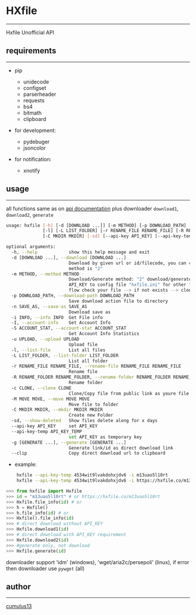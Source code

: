 # HXfile
--------------------
    
Hxfile Unofficial API
    
    
## requirements
-------------------
- pip    
    - unidecode
    - configset
    - parserheader
    - requests
    - bs4
    - bitmath
    - clipboard

- for development:
    - pydebuger
    - jsoncolor

- for notification:
    - xnotify
    
## usage
----------------
    
all functions same as on [api documentation](https://hxfile.docs.apiary.io/) plus downloader `download1`, `download2`, `generate`

```bash
usage: hxfile [-h] [-d [DOWNLOAD ...]] [-m METHOD] [-p DOWNLOAD_PATH] [-n SAVE_AS] [-i INFO] [-I] [-S ACCOUNT_STAT] [-u UPLOAD]
              [-l] [-L LIST_FOLDER] [-r RENAME_FILE RENAME_FILE] [-R RENAME_FOLDER RENAME_FOLDER] [-c CLONE] [-M MOVE MOVE]
              [-C MKDIR MKDIR] [-sd] [--api-key API_KEY] [--api-key-temp API_KEY_TEMP] [-g [GENERATE ...]] [--clip]

optional arguments:
  -h, --help            show this help message and exit
  -d [DOWNLOAD ...], --download [DOWNLOAD ...]
                        Download by given url or id/filecode, you can change use method "1" or "2" with -m/--method, default
                        method is "2"
  -m METHOD, --method METHOD
                        Download/Generate method: "2" download/generate url without API_KEY needed, but you must still input
                        API_KEY to config file "hxfile.ini" for other function requirement, "1" download/generate with API_KEY
                        flow check your file --> if not exists --> clone --> generate direct_link
  -p DOWNLOAD_PATH, --download-path DOWNLOAD_PATH
                        Save download action file to directory
  -n SAVE_AS, --save-as SAVE_AS
                        Download save as
  -i INFO, --info INFO  Get File info
  -I, --account-info    Get Account Info
  -S ACCOUNT_STAT, --account-stat ACCOUNT_STAT
                        Get Account Info Statistics
  -u UPLOAD, --upload UPLOAD
                        Upload file
  -l, --list-file       List all files
  -L LIST_FOLDER, --list-folder LIST_FOLDER
                        List all folder
  -r RENAME_FILE RENAME_FILE, --rename-file RENAME_FILE RENAME_FILE
                        Rename file
  -R RENAME_FOLDER RENAME_FOLDER, --rename-folder RENAME_FOLDER RENAME_FOLDER
                        Rename folder
  -c CLONE, --clone CLONE
                        Clone/Copy file from public link as youre file
  -M MOVE MOVE, --move MOVE MOVE
                        Move file to folder
  -C MKDIR MKDIR, --mkdir MKDIR MKDIR
                        Create new Folder
  -sd, --show-deleted   Show files delete along for x days
  --api-key API_KEY     set API_KEY
  --api-key-temp API_KEY_TEMP
                        set API_KEY as temporary key
  -g [GENERATE ...], --generate [GENERATE ...]
                        Generate link/id as direct download link
  --clip                Copy direct download url to clipboard
```
    
* example:
```bash
    hxfile --api-key-temp 4534wit9lvakdohxjdv6 -i m13uao5l10rt
    hxfile --api-key-temp 4534wit9lvakdohxjdv6 -i https://hxfile.co/m13uao5l10rt
```
```python
>>> from hxfile import Hxfile
>>> id = "m13uao5l10rt" # or https://hxfile.co/m13uao5l10rt
>>> Hxfile.file_info(id) # or
>>> h = Hxfile()
>>> h.file_info(id) # or
>>> Hxfile().file_info(id)
>>> # direct download without API_KEY
>>> Hxfile.download1(id)
>>> # direct download with API_KEY requirement
>>> Hxfile.download2(id)
>>> #generate only, not download
>>> Hxfile.generate(id)
```

downloader support 'idm' (windows), 'wget/aria2c/persepoli' (linux), if error then downloader use `pywget` (all)
    
## author
---------
[cumulus13](mailto:cumulus13@gmail.com)
    